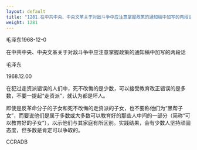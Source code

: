 ```yaml
---
layout: default
title: "1281.在中共中央、中央文革关于对敌斗争中应注意掌握政策的通知稿中加写的两段话"
weight: 1281
---
```


毛泽东1968-12-0

在中共中央、中央文革关于对敌斗争中应注意掌握政策的通知稿中加写的两段话

毛泽东

1968.12.00

在犯过走资派错误的人们中，死不改悔的是少数，可以接受教育改正错误的是多数，不要一提起“走资派”，就认为都是坏人。

即使是反革命分子的子女和死不改悔的走资派的子女，也不要称他们为“黑帮子女”，而要说他们是属于多数或大多数可以教育好的那些人中间的一部分（简称“可以教育好的子女”），以示他们与其家庭有所区别。实践结果，会有少数人坚持顽固态度，但多数是肯定可以争取的。

CCRADB

